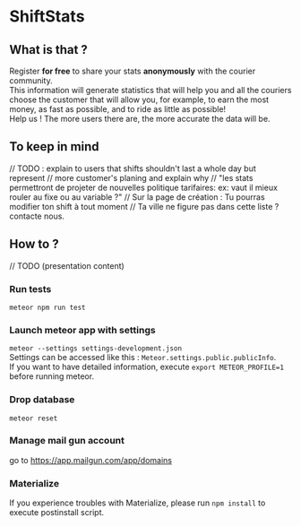 # ShiftStats

## What is that ?

Register **for free** to share your stats **anonymously** with the courier community.  
This information will generate statistics that will help you and all the couriers choose the customer that will allow you, for example, to earn the most money, as fast as possible, and to ride as little as possible!  
Help us ! The more users there are, the more accurate the data will be.

## To keep in mind

// TODO : explain to users that shifts shouldn't last a whole day but represent
// more customer's planing and explain why
// "les stats permettront de projeter de nouvelles politique tarifaires: ex: vaut il mieux rouler au fixe ou au variable ?"
// Sur la page de création : Tu pourras modifier ton shift à tout moment
// Ta ville ne figure pas dans cette liste ? contacte nous.

## How to ?

// TODO (presentation content)

### Run tests

`meteor npm run test`

### Launch meteor app with settings

`meteor --settings settings-development.json`  
Settings can be accessed like this : `Meteor.settings.public.publicInfo`.  
If you want to have detailed information, execute `export METEOR_PROFILE=1` before running meteor.

### Drop database

`meteor reset`

### Manage mail gun account

go to https://app.mailgun.com/app/domains

### Materialize

If you experience troubles with Materialize, please run `npm install` to execute postinstall script.
